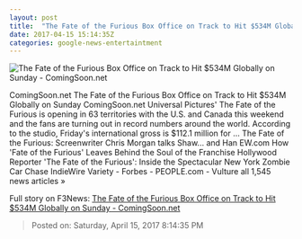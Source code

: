 ```yaml
---
layout: post
title:  "The Fate of the Furious Box Office on Track to Hit $534M Globally on Sunday - ComingSoon.net"
date: 2017-04-15 15:14:35Z
categories: google-news-entertaintment
---
```


![The Fate of the Furious Box Office on Track to Hit $534M Globally on Sunday - ComingSoon.net](http://cdn2-www.comingsoon.net/assets/uploads/2017/04/furioussocials.jpg)

ComingSoon.net The Fate of the Furious Box Office on Track to Hit $534M Globally on Sunday ComingSoon.net Universal Pictures' The Fate of the Furious is opening in 63 territories with the U.S. and Canada this weekend and the fans are turning out in record numbers around the world. According to the studio, Friday's international gross is $112.1 million for ... The Fate of the Furious: Screenwriter Chris Morgan talks Shaw... and Han EW.com How 'Fate of the Furious' Leaves Behind the Soul of the Franchise Hollywood Reporter 'The Fate of the Furious': Inside the Spectacular New York Zombie Car Chase IndieWire Variety - Forbes - PEOPLE.com - Vulture all 1,545 news articles »


Full story on F3News: [The Fate of the Furious Box Office on Track to Hit $534M Globally on Sunday - ComingSoon.net](http://www.f3nws.com/n/qFnkQC)

> Posted on: Saturday, April 15, 2017 8:14:35 PM
